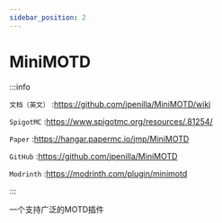 ```yaml
---
sidebar_position: 2
---
```


# MiniMOTD

:::info

`文档（英文）` :https://github.com/jpenilla/MiniMOTD/wiki

`SpigotMC` :https://www.spigotmc.org/resources/.81254/

`Paper` :https://hangar.papermc.io/jmp/MiniMOTD

`GitHub` :https://github.com/jpenilla/MiniMOTD

`Modrinth` :https://modrinth.com/plugin/minimotd

:::

一个支持广泛的MOTD插件